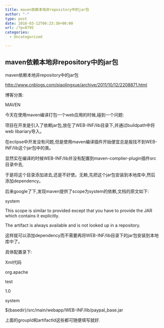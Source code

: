 ```yaml
---
title: maven依赖本地非repository中的jar包
author: "-"
type: post
date: 2016-03-12T06:23:38+00:00
url: /?p=8795
categories:
  - Uncategorized

---
```

## maven依赖本地非repository中的jar包
maven依赖本地非repository中的jar包
  
http://www.cnblogs.com/piaolingxue/archive/2011/10/12/2208871.html
  
博客分类: 
  
MAVEN
  
今天在使用maven编译打包一个web应用的时候,碰到一个问题: 
  
项目在开发是引入了依赖jar包,放在了WEB-INF/lib目录下,并通过buildpath中将web libariary导入。
  
在eclipse中开发没有问题,但是使用maven编译插件开始便宜总是报找不到WEB-INF/lib这个jar包中的类。
  
显然实在编译的时候WEB-INF/lib并没有配置到maven-complier-plugin插件src目录中去,
  
于是将这个目录添加进去,还是不好使。无赖,先把这个jar包安装到本地库中,然后添加dependency。

后来google了下,发现maven提供了scope为system的依赖,文档的原文如下: 
  
system
  
This scope is similar to provided except that you have to provide the JAR which contains it explicitly.
  
The artifact is always available and is not looked up in a repository.

这样就可以添加dependency而不需要再将WEB-INF/lib目录下的jar包安装到本地库中了。
  
具体配置录下:
  
Xml代码
  
<dependency>
  
<groupId>org.apache</groupId>
  
test</artifactId>
  
<version>1.0</version>
  
<scope>system</scope>
  
<systemPath>${basedir}/src/main/webapp/WEB-INF/lib/paypal_base.jar</systemPath>
  
</dependency>

上面的groupId和artifactId这些都可随便填写就好.